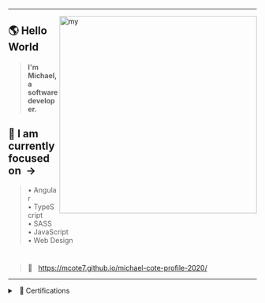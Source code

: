 <hr>

<img src="ai-orb-transparent.gif" alt="my" width="400" align="right"/>

## 🌎 Hello World
> #### I'm Michael, a software developer.
## 🎯 I am currently focused on &nbsp;&rarr;
> &bull;&nbsp;Angular<br>
> &bull;&nbsp;TypeScript<br>
> &bull;&nbsp;SASS<br>
> &bull;&nbsp;JavaScript<br>
> &bull;&nbsp;Web Design<br>
#
> 🚀 &nbsp; https://mcote7.github.io/michael-cote-profile-2020/
<hr>

<details>

<summary> &nbsp; 📜 Certifications </summary>

<br>
  
```json
{
  "certification": Design_thinking,
  "institution": "Udemy",
  "date": "May 2021"
},
{
  "certification": SASS_workflow,
  "institution": "Udemy",
  "date": "May 2021"
},
{
  "certification": Angular_4+,
  "institution": "Code with Mosh",
  "date": "April 2021"
},
{
  "certification": JavaScript_es6,
  "institution": "Udemy",
  "date": "March 2021"
},
{
  "certification": Redux_architecture,
  "institution": "Code with Mosh",
  "date": "July 2021"
},
{
  "certification": React_library,
  "institution": "Code with Mosh",
  "date": "June 2020"
},
{
  "certification": Full-stack_Web_development,
  "institution": "Coding Dojo",
  "date": "June 2020"
}
```
  
</details>
